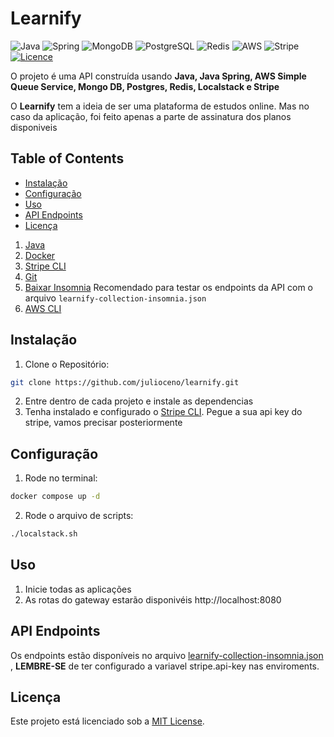 # Learnify

![Java](https://img.shields.io/badge/java-%23ED8B00.svg?style=for-the-badge&logo=openjdk&logoColor=white)
![Spring](https://img.shields.io/badge/spring-%236DB33F.svg?style=for-the-badge&logo=spring&logoColor=white)
![MongoDB](https://img.shields.io/badge/MongoDB-%234ea94b.svg?style=for-the-badge&logo=mongodb&logoColor=white)
![PostgreSQL](https://img.shields.io/badge/PostgreSQL-%23336791.svg?style=for-the-badge&logo=postgresql&logoColor=white)
![Redis](https://img.shields.io/badge/Redis-%23DC382D.svg?style=for-the-badge&logo=redis&logoColor=white)
![AWS](https://img.shields.io/badge/AWS-%23FF9900.svg?style=for-the-badge&logo=amazon-aws&logoColor=white)
![Stripe](https://img.shields.io/badge/Stripe-%23646EFB.svg?style=for-the-badge&logo=stripe&logoColor=white)
[![Licence](https://img.shields.io/github/license/Ileriayo/markdown-badges?style=for-the-badge)](./LICENSE)

O projeto é uma API construída usando **Java, Java Spring, AWS Simple Queue Service, Mongo DB, Postgres, Redis, Localstack e Stripe**

O **Learnify** tem a ideia de ser uma plataforma de estudos online. Mas no caso da aplicação, foi feito apenas a parte de assinatura dos planos disponiveis

## Table of Contents

- [Instalação](#instalacao)
- [Configuração](#configuracao)
- [Uso](#uso)
- [API Endpoints](#api-endpoints)
- [Licença](#licença)


1. [Java](https://www.oracle.com/java/technologies/javase-jdk17-downloads.html)
2. [Docker](https://docs.docker.com/get-docker/)
3. [Stripe CLI](https://docs.stripe.com/stripe-cli?locale=pt-BR)
5. [Git](https://git-scm.com/)
6. [Baixar Insomnia](https://insomnia.rest/) Recomendado para testar os endpoints da API com o arquivo `learnify-collection-insomnia.json`  
7. [AWS CLI](https://docs.aws.amazon.com/cli/latest/userguide/getting-started-install.html)

## Instalação

1. Clone o Repositório:

```bash
git clone https://github.com/julioceno/learnify.git
```

2. Entre dentro de cada projeto e instale as dependencias
3. Tenha instalado e configurado o [Stripe CLI](https://docs.stripe.com/stripe-cli?locale=pt-BR). Pegue a sua api key do stripe, vamos precisar posteriormente

## Configuração

1. Rode no terminal:

```bash
docker compose up -d
```

2. Rode o arquivo de scripts:

```bash
./localstack.sh
```

## Uso

1. Inicie todas as aplicações
2. As rotas do gateway estarão disponivéis http://localhost:8080

## API Endpoints

Os endpoints estão disponíveis no arquivo [learnify-collection-insomnia.json](./learnify-collection-insomnia.json) , **LEMBRE-SE** de ter configurado a variavel stripe.api-key nas enviroments.

## Licença

Este projeto está licenciado sob a [MIT License](./LICENSE).
